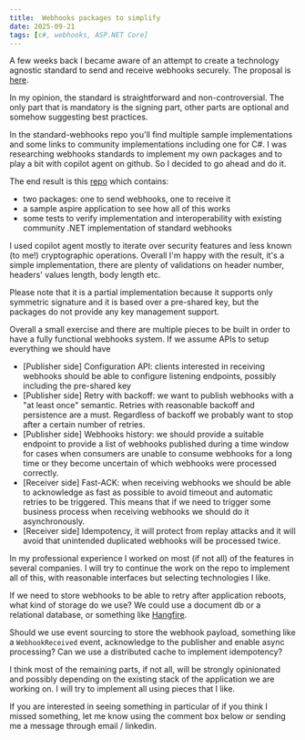 ```yaml
---
title:  Webhooks packages to simplify 
date: 2025-09-21
tags: [c#, webhooks, ASP.NET Core]
---
```


A few weeks back I became aware of an attempt to create a technology agnostic standard to send and receive webhooks securely. The proposal is [here](https://github.com/standard-webhooks/standard-webhooks/blob/main/spec/standard-webhooks.md). 

In my opinion, the standard is straightforward and non-controversial. The only part that is mandatory is the signing part, other parts are optional and somehow suggesting best practices. 

In the standard-webhooks repo you'll find multiple sample implementations and some links to community implementations including one for C#. I was researching webhooks standards to implement my own packages and to play a bit with copilot agent on github. So I decided to go ahead and do it.

<!-- truncate -->

The end result is this [repo](https://github.com/davidelettieri/webhooks/tree/main) which contains:
- two packages: one to send webhooks, one to receive it
- a sample aspire application to see how all of this works
- some tests to verify implementation and interoperability with existing community .NET implementation of standard webhooks

I used copilot agent mostly to iterate over security features and less known (to me!) cryptographic operations. Overall I'm happy with the result, it's a simple implementation, there are plenty of validations on header number, headers' values length, body length etc. 

Please note that it is a partial implementation because it supports only symmetric signature and it is based over a pre-shared key, but the packages do not provide any key management support.

Overall a small exercise and there are multiple pieces to be built in order to have a fully functional webhooks system. If we assume APIs to setup everything we should have
- [Publisher side] Configuration API: clients interested in receiving webhooks should be able to configure listening endpoints, possibly including the pre-shared key
- [Publisher side] Retry with backoff: we want to publish webhooks with a "at least once" semantic. Retries with reasonable backoff and persistence are a must. Regardless of backoff we probably want to stop after a certain number of retries. 
- [Publisher side] Webhooks history: we should provide a suitable endpoint to provide a list of webhooks published during a time window for cases when consumers are unable to consume webhooks for a long time or they become uncertain of which webhooks were processed correctly. 
- [Receiver side] Fast-ACK: when receiving webhooks we should be able to acknowledge as fast as possible to avoid timeout and automatic retries to be triggered. This means that if we need to trigger some business process when receiving webhooks we should do it asynchronously.
- [Receiver side] Idempotency, it will protect from replay attacks and it will avoid that unintended duplicated webhooks will be processed twice.

In my professional experience I worked on most (if not all) of the features in several companies. I will try to continue the work on the repo to implement all of this, with reasonable interfaces but selecting technologies I like.

If we need to store webhooks to be able to retry after application reboots, what kind of storage do we use? We could use a document db or a relational database, or something like [Hangfire](https://www.hangfire.io/).

Should we use event sourcing to store the webhook payload, something like a `WebhookReceived` event, acknowledge to the publisher and enable async processing? Can we use a distributed cache to implement idempotency? 

I think most of the remaining parts, if not all, will be strongly opinionated and possibly depending on the existing stack of the application we are working on. I will try to implement all using pieces that I like. 

If you are interested in seeing something in particular of if you think I missed something, let me know using the comment box below or sending me a message through email / linkedin.
